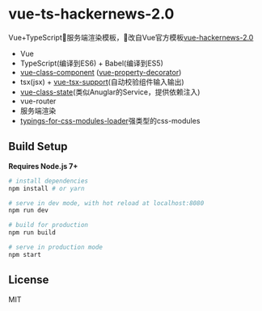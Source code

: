 # vue-ts-hackernews-2.0

Vue+TypeScript服务端渲染模板，改自Vue官方模板[vue-hackernews-2.0](https://github.com/vuejs/vue-hackernews-2.0)

- Vue
- TypeScript(编译到ES6) + Babel(编译到ES5)
- [vue-class-component](https://github.com/vuejs/vue-class-component) ([vue-property-decorator](https://github.com/kaorun343/vue-property-decorator))
- tsx(jsx) + [vue-tsx-support](https://github.com/wonderful-panda/vue-tsx-support)(自动校验组件输入输出) 
- [vue-class-state](https://github.com/zetaplus006/vue-class-state)(类似Anuglar的Service，提供依赖注入)
- vue-router
- 服务端渲染
- [typings-for-css-modules-loader](https://github.com/Jimdo/typings-for-css-modules-loader)强类型的css-modules


## Build Setup

**Requires Node.js 7+**

``` bash
# install dependencies
npm install # or yarn

# serve in dev mode, with hot reload at localhost:8080
npm run dev

# build for production
npm run build

# serve in production mode
npm start
```

## License

MIT
